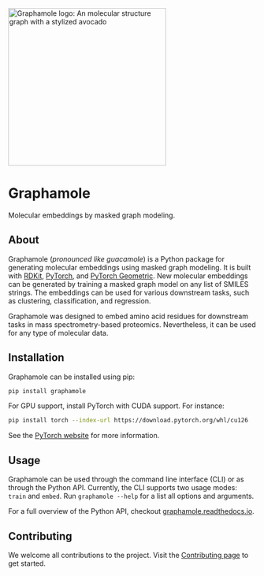 <img src="img/graphamole-logo.svg" alt="Graphamole logo: An molecular structure graph with a stylized avocado" width="320" />

# Graphamole

Molecular embeddings by masked graph modeling.

## About

Graphamole (_pronounced like guacamole_) is a Python package for generating molecular embeddings using masked graph modeling. It is built with [RDKit](https://www.rdkit.org/), [PyTorch](https://pytorch.org/), and [PyTorch Geometric](https://pytorch-geometric.readthedocs.io/). New molecular embeddings can be generated by training a masked graph model on any list of SMILES strings. The embeddings can be used for various downstream tasks, such as clustering, classification, and regression.

Graphamole was designed to embed amino acid residues for downstream tasks in mass spectrometry-based proteomics. Nevertheless, it can be used for any type of molecular data.


## Installation

Graphamole can be installed using pip:

```bash
pip install graphamole
```

For GPU support, install PyTorch with CUDA support. For instance:

```bash
pip install torch --index-url https://download.pytorch.org/whl/cu126
```

See the [PyTorch website](https://pytorch.org/get-started/locally/) for more information.


## Usage

Graphamole can be used through the command line interface (CLI) or as through the Python API. Currently, the CLI supports two usage modes: `train` and `embed`. Run `graphamole --help` for a list all options and arguments.

For a full overview of the Python API, checkout [graphamole.readthedocs.io](https://graphamole.readthedocs.io/).

## Contributing

We welcome all contributions to the project. Visit the [Contributing page](https://graphamole.readthedocs.io/en/latest/contributing/) to get started.
